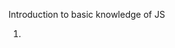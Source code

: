 Introduction to basic knowledge of JS

1. <script> could be placed in both <head> and <body> section, and its better to place at bottom of <body> to improve display speed
2. place js code in external javascript file, then reference in html, such as 
  - <script sre="demo.js">
  - <script src="https://my.learn.share.com/demo.js">
  - <script src="/src/demo.js">. note that "/src/demo.js" refer to the root dir of current web
3. built-in methods
  - document.getElementById("id").innerHTML = ""
  - window.alert("")
  - console.log("")
  - window.print() print current window
4. a variable declared without value, will have default value <b>undefined</b>. if re-declared the variable, its value will be kept
5. js comparison. note that when compare number and string, always convert string to number. empty text => 0, non-number text convert to NaN. when compare with NaN, always return false. when compare two objects, always return false, because they are different object.
  - <b>==</b> equal value
  - <b>===</b> equal value and equal type
  - <b>!=</b> different value
  - <b>!==</b> different value or different type
6. the difference between null and undefined
  - if a variable declared without value, its has default value <b>undefined</b>
  - null could be asigned to a variable as a kind of special value
  - <font color=#FF0000>null == undefined => true, null === undefined => false</font>. because typeof null => object, typeof undefined => 'undefined'
7. js data types
  - string
  - number
  - boolean
  - object note that for array, typeof array still return object
  - function
  - undefined
8. js operator precedence, list in descend order
  - () expression grouping
  - . [] () new  member access operator and function call and creator
  - postfix ++ --
  - prefix ++ -- ! typeof 
  - **  Exponentiation
  - \* / %
  - \+ -
  - shift operator >> << >>>
  - <= >= > < instanceof in
  - == === != !==
  - other...
9. access object property by obj.propname or obj["propname"], access object method by obj.func()
10. this in function refer to the function owner
11. js common events in html: onclick, onmouseover, onmouseout, onkeydown, etc...
12. js array.splice(-1, 1) will delete element from ending
13. string in numeric operation will convert to number auto, for example, "100" - "10" => 90
14. NaN is a number, typeof NaN => "number". but all logic operations with NaN will return false, even NaN == NaN. to check if a value is NaN, call global function isNaN(val)
15. Infinity is a number, typeof Infinity => "number". the value outside of possible range will be Infinity or -Infinity
16. the difference between array and object
    - array use numbered index, object use named index
    - array is a special kind of object
17. Math.PI, Math.round(), Math.ceil(), Math.floor(), Math.pow(x, y), Math.abs(), Match.sqrt(), Math.sin(), Math.cos(), Math.max(),
  Math.min(), Math.random() return [0, 1)
18. Boolean(var) => true when var has value, false when var has not value.
  0, "", -0, null, undefined, NaN, false => their Boolean(v) is false
19. variable scope ccould be declared as local(declared in function) and global(out of function). local variable could only be accessed within function. if a variable is used without declared before, regard as declared as global. And global variable can be accessed by all
scripts and all functions on the web.
20. <font color=#00FF00>switch statement use strict match ===</font>, and need to add break for each case
21. js loop
    - for (statement1; statement2; statement3), general for sentence
    - for key in object, loops through the keys of an iterable objects
    - for value of object, loops through the values of an iterable objects
    - while and do/while
22. typeof always return string
23. js regex modifiers
  - i, ignore case
  - g, find all match instead of first
24. regex object methods
  - test, for example, /e/.test("abcdef") => true, because the text contain e
  - exec, return the matched text as object
25. try {} catch (err) {} finally {}. the err thrown by js itself always has properties "name" and "message"
26. user can throw customized error. it could be string, number, boolean, object. and the catch will catch what you throw
27. js will move all "var" variables declaration to the top of current script or function, it means you can use variable before you declare it. this behavior call "hoist". note that it only hoist declaration, not including intialization.
28. strict mode is declared by adding "use strict" to the beginning of script(all code will be executed in strict mode) or function(the code in function will be executed in strict mode)
29. this referred to the owner object when used in object method, refer to the window(undefined in strict mode) when used in function
  ```js
  var person {
    firstname: "John",
    lastname : "White",
    fullname : function() {
      return this.firstname + lastname();
    }
    fullname : () => {return this.firstname + this.lastname}
  }
  person.fullname()//John White for normal function, the this will refer to the person
  person.fullname()//undefined undefined for arrow function, the this refer to the window
  ```
  
30. ES5 support global scope and function scope for variable. for ES6, support block scope.
  - var variable could have global scope and function scope, if declared in block, still have global scope
  - let variable could have global scope and function scope and block scope. when declared in block, it will shadow outside variable which has same name, and the block scope variable could not be aceessed by outside of block
  - redeclaring var variable will override existed declaring, redeclaring let variable will not
  ```js
  var x = 1;
  {
    var x = 2;
  }
  //x = 2 here
  let y = 1;
  {
    let y = 2;
  }
  //y = 1 here, the y in block shadow the y outside
  ```
  - global var and global let are alomost same, function var and function let are almost same
31. the const variable behavior like <b>let</b>, except that the const variable could not be reassigned. it means the variable itself is const, but the value it referred is changable. same concept as "pointer constant", the pointer is constant, but its value is not.
32. const and let does not support hoist. refer to #27
33. - <b>this</b> in general function always refer to the caller of the function, the window, the document, the object, the button, or whatever
    - <b>this</b> in arrow function always refer to the owner(who define the function) of the function
    ```js
    //regular function, the this always refer to the caller
    hello = function() {
       document.getElementById("demo").innerHTML += this;
    }
    //arrow function, the this always refer to the owner
    hello = () => document.getElementById("demo").innerHTML += this;

    window.addEventListener("load", hello); //refer to the window for both regular and arrow function
    window.getElementById("btn").addEventListener("click", hello)//refer to the button for regular function, refer to window for arrow function
    ```
34. regular function definition for object method or class method
   ```js
   var person = {
     hello: function() {return "hello"}
     //equal to
     hello() {return "hello"}
   }
   ```
35. <b>class</b> definition
```js
class Car {
  //the constructor, required, if not declared, compiler will add default empty constructor
  //the constructor will be invoked when new instance auto
  constructor(name) {
    //init the properties
    this._carname = name;
  }
  func1() {}
  func2() {}
  //getter and setter
  get carname() {return this._carname}
  set carname(name) {this._carname = name}
  //static method
  static func3() {//could not use this in static method}
}
//usgae
var mycar = new Car("Ford");
//getter, no need ()
mycar.carname
//setter
mycar.carname = "qq"
//static, should be called by class instead of instance
Car.func3()
```
36. <b>extends</b> definition. 
```js
class Model extends Car {
  constructor(name, mod) {
    super(name)
    this.model = mod;
  }
  
  func4() {}
}
//usage
mod = new Model("volvo", "mustang");
mod.func1();
mod.func4();
Model.func3()
```
37. avoid global variable, avoid <b>new</b>, avoid <b>==</b>, avoid <i>eval</i>
  - global variable could be accessed and overwrite by all scripts of this web page
  - avoid new Boolean(), new String(), new Array(), new Function(), new Object()...
  - <b>==</b> always convert to matching types before do comparision
  ```js
  0 == "" //true
  1 == "1" //true, note that Boolean("asd") => true
  1 == true //true
  
  0 === "" //false
  1 === "1" //false
  1 === true //false
  ```
  - <i>eval</i> execute arbitrary text as code which is not safe
